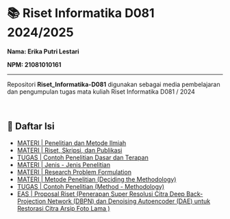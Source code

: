 # 📚 Riset Informatika D081 2024/2025

**Nama: Erika Putri Lestari**

**NPM: 21081010161** <hr>

Repositori **Riset_Informatika-D081** digunakan sebagai media pembelajaran dan pengumpulan tugas mata kuliah Riset Informatika D081 / 2024

<br>

## 📑 Daftar Isi

- [MATERI | Penelitian dan Metode Ilmiah](MATERI/Penelitian_dan_Metode_Ilmiah.md)
- [MATERI | Riset, Skripsi, dan Publikasi](MATERI/Riset,_Skripsi,_dan_Publikasi.md)
- [TUGAS | Contoh Penelitian Dasar dan Terapan](TUGAS/Contoh_Penelitian_Dasar_dan_Terapan)
- [MATERI | Jenis - Jenis Penelitian](MATERI/Jenis-Jenis_Penelitian.md)
- [MATERI | Research Problem Formulation](MATERI/Research_Problem_Formulation.md)
- [MATERI | Metode Penelitian (Deciding the Methodology)](<MATERI/Metode_Penelitian_(Deciding_the_Methodology).md>)
- [TUGAS | Contoh Penelitian (Method - Methodology)](TUGAS/Contoh_Penelitian_Method_dan_Methodology)
- [EAS | Proposal Riset (Penerapan Super Resolusi Citra Deep Back-Projection Network (DBPN) dan Denoising Autoencoder (DAE) untuk Restorasi Citra Arsip Foto Lama )](EAS/)
